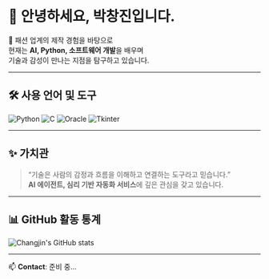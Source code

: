 

# 👋 안녕하세요, 박창진입니다.

🎯 패션 업계의 제작 경험을 바탕으로  
현재는 **AI, Python, 소프트웨어 개발**을 배우며  
기술과 감성이 만나는 지점을 탐구하고 있습니다.

---

## 🛠 사용 언어 및 도구

![Python](https://img.shields.io/badge/Python-3776AB?style=flat-square&logo=python&logoColor=white)
![C](https://img.shields.io/badge/C-00599C?style=flat-square&logo=c&logoColor=white)
![Oracle](https://img.shields.io/badge/Oracle-F80000?style=flat-square&logo=oracle&logoColor=white)
![Tkinter](https://img.shields.io/badge/Tkinter-FFDA00?style=flat-square&logo=python&logoColor=black)

---

## ✨ 가치관

> “기술은 사람의 감정과 흐름을 이해하고 연결하는 도구라고 믿습니다.”  
> **AI 에이전트, 심리 기반 자동화 서비스**에 깊은 관심을 갖고 있습니다.

---

## 📊 GitHub 활동 통계

![Changjin's GitHub stats](https://github-readme-stats.vercel.app/api?username=jini-c&show_icons=true&theme=default&hide_title=true&hide_border=true)

---

📫 **Contact**: 준비 중...
